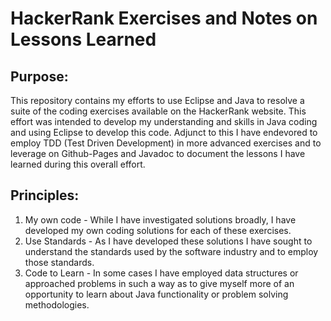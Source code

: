 # HackerRank Exercises and Notes on Lessons Learned

## Purpose:
This repository contains my efforts to use Eclipse and Java to resolve a suite of the coding exercises available on the HackerRank website. This effort was intended to develop my understanding and skills in Java coding and using Eclipse to develop this code. Adjunct to this I have endevored to employ TDD (Test Driven Development) in more advanced exercises and to leverage on Github-Pages and Javadoc to document the lessons I have learned during this overall effort.

## Principles:
1. My own code - While I have investigated solutions broadly, I have developed my own coding solutions for each of these exercises.
2. Use Standards - As I have developed these solutions I have sought to understand the standards used by the software industry and to employ those standards.
3. Code to Learn - In some cases I have employed data structures or approached problems in such a way as to give myself more of an opportunity to learn about Java functionality or problem solving methodologies.
